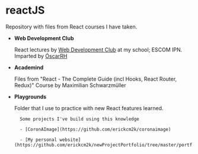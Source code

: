 # reactJS

  Repository with files from React courses I have taken.

- **Web Development Club**

  React lectures by [Web Development Club](https://www.facebook.com/DWESCOM) at my school; ESCOM IPN. Imparted by [ÓscarRH](https://github.com/SoyOscarRH)

- **Academind**

  Files from "React - The Complete Guide (incl Hooks, React Router, Redux)" Course by Maximilian Schwarzmüller

- **Playgrounds**
  
  Folder that I use to practice with new React features learned.
  
  ```
    Some projects I've build using this knowledge
    
    - [CoronAImage](https://github.com/erickcm2k/coronaimage)
    
    - [My personal website](https://github.com/erickcm2k/newProjectPortfolio/tree/master/portfolio)
```
